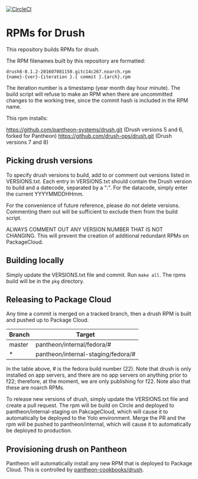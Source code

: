 [![CircleCI](https://circleci.com/gh/pantheon-systems/rpmbuild-drush.svg?style=shield)](https://circleci.com/gh/pantheon-systems/rpmbuild-drush)

# RPMs for Drush

This repository builds RPMs for drush.

The RPM filenames built by this repository are formatted:
```
drush8-8.1.2-201607081150.gitc14c267.noarch.rpm
{name}-{ver}-{iteration }.{ commit }.{arch}.rpm
```
The iteration number is a timestamp (year month day hour minute). The build script will refuse to make an RPM when there are uncommitted changes to the working tree, since the commit hash is included in the RPM name.

This rpm installs:

https://github.com/pantheon-systems/drush.git (Drush versions 5 and 6, forked for Pantheon)
https://github.com/drush-ops/drush.git (Drush versions 7 and 8)

## Picking drush versions

To specify drush versions to build, add to or comment out versions listed in VERSIONS.txt. Each entry in VERSIONS.txt should contain the Drush version to build and a datecode, separated by a ":". For the datacode, simply enter the current YYYYMMDDHHmm.

For the convenience of future reference, please do not delete versions. Commenting them out will be sufficient to exclude them from the build script.

ALWAYS COMMENT OUT ANY VERSION NUMBER THAT IS NOT CHANGING.  This will prevent the creation of additional redundant RPMs on PackageCloud.

## Building locally

Simply update the VERSIONS.txt file and commit. Run `make all`. The rpms build will be in the `pkg` directory.

## Releasing to Package Cloud

Any time a commit is merged on a tracked branch, then a drush RPM is built and pushed up to Package Cloud.

Branch       | Target
------------ | ---------------
master       | pantheon/internal/fedora/#
*            | pantheon/internal-staging/fedora/#

In the table above, # is the fedora build number (22). Note that drush is only installed on app servers, and there are no app servers on anything prior to f22; therefore, at the moment, we are only publishing for f22. Note also that these are noarch RPMs.

To release new versions of drush, simply update the VERSIONS.txt file and create a pull request. The rpm will be build on Circle and deployed to pantheon/internal-staging on PakcageCloud, which will cause it to automatically be deployed to the Yolo environment.  Merge the PR and the rpm will be pushed to pantheon/internal, which will cause it to automatically be deployed to production.

## Provisioning drush on Pantheon

Pantheon will automatically install any new RPM that is deployed to Package Cloud. This is controlled by [pantheon-cookbooks/drush](https://github.com/pantheon-cookbooks/drush/blob/master/recipes/default.rb).
